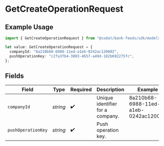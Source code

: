 # GetCreateOperationRequest

## Example Usage

```typescript
import { GetCreateOperationRequest } from "@codat/bank-feeds/sdk/models/operations";

let value: GetCreateOperationRequest = {
  companyId: "8a210b68-6988-11ed-a1eb-0242ac120002",
  pushOperationKey: "c2fa3fb4-3803-4657-a49d-182b692275fc",
};
```

## Fields

| Field                                | Type                                 | Required                             | Description                          | Example                              |
| ------------------------------------ | ------------------------------------ | ------------------------------------ | ------------------------------------ | ------------------------------------ |
| `companyId`                          | *string*                             | :heavy_check_mark:                   | Unique identifier for a company.     | 8a210b68-6988-11ed-a1eb-0242ac120002 |
| `pushOperationKey`                   | *string*                             | :heavy_check_mark:                   | Push operation key.                  |                                      |